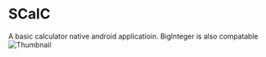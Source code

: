# SCalC
A basic calculator native android applicatioin.
BigInteger is also compatable
![Thumbnail](thumbnail.png)
